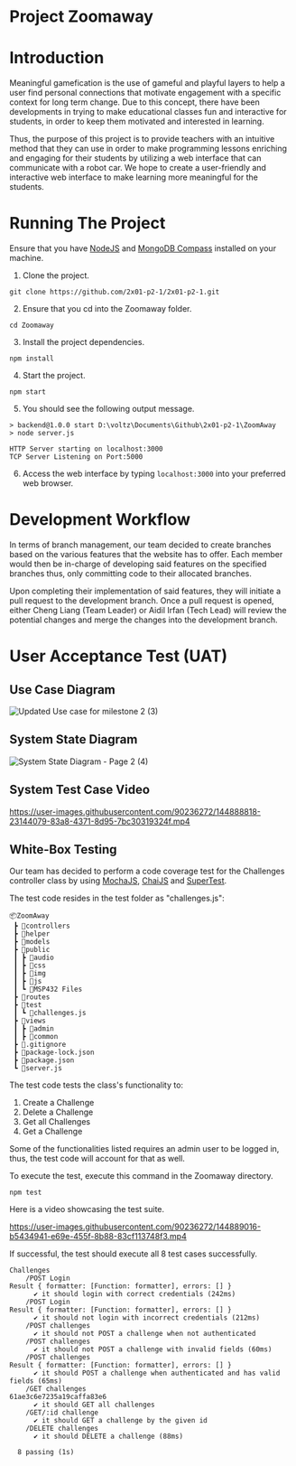 # Project Zoomaway
# Introduction
Meaningful gamefication is the use of gameful and playful layers to help a user find personal connections that motivate engagement with a specific context for long term change. Due to this concept, there have been developments in trying to make educational classes fun and interactive for students, in order to keep them motivated and interested in learning. 

Thus, the purpose of this project is to provide teachers with an intuitive method that they can use in order to make programming lessons enriching and engaging for their students by utilizing a web interface that can communicate with a robot car. We hope to create a user-friendly and interactive web interface to make learning more meaningful for the students.

# Running The Project
Ensure that you have [NodeJS](https://nodejs.org/en/) and [MongoDB Compass](https://www.mongodb.com/products/compass) installed on your machine.
1. Clone the project.
```
git clone https://github.com/2x01-p2-1/2x01-p2-1.git
```
2. Ensure that you cd into the Zoomaway folder.
```
cd Zoomaway
```
3. Install the project dependencies.
```
npm install
```
4. Start the project.
```
npm start
```
5. You should see the following output message.
```
> backend@1.0.0 start D:\voltz\Documents\Github\2x01-p2-1\ZoomAway
> node server.js

HTTP Server starting on localhost:3000
TCP Server Listening on Port:5000
```
6. Access the web interface by typing ```localhost:3000``` into your preferred web browser.

# Development Workflow
In terms of branch management, our team decided to create branches based on the various features that the website has to offer. Each member would then be in-charge of developing said features on the specified branches thus, only committing code to their allocated branches.

Upon completing their implementation of said features, they will initiate a pull request to the development branch. Once a pull request is opened, either Cheng Liang (Team Leader) or Aidil Irfan (Tech Lead) will review the potential changes and merge the changes into the development branch. 

# User Acceptance Test (UAT)
## Use Case Diagram
![Updated Use case for milestone 2 (3)](https://user-images.githubusercontent.com/71886838/144853161-c111824c-ab16-49cc-bfee-9fab6967b9bf.png)

## System State Diagram
![System State Diagram - Page 2 (4)](https://user-images.githubusercontent.com/71886838/144857450-4ed12e2c-7472-4959-a124-2fefc991fa17.png)

## System Test Case Video
https://user-images.githubusercontent.com/90236272/144888818-23144079-83a8-4371-8d95-7bc30319324f.mp4

## White-Box Testing
Our team has decided to perform a code coverage test for the Challenges controller class by using [MochaJS](https://mochajs.org/), [ChaiJS](https://www.chaijs.com/) and [SuperTest](https://www.npmjs.com/package/supertest).

The test code resides in the test folder as "challenges.js":
```
📦ZoomAway
 ┣ 📂controllers
 ┣ 📂helper
 ┣ 📂models
 ┣ 📂public
 ┃ ┣ 📂audio
 ┃ ┣ 📂css
 ┃ ┣ 📂img
 ┃ ┣ 📂js
 ┃ ┗ 📂MSP432 Files
 ┣ 📂routes
 ┣ 📂test
 ┃ ┗ 📜challenges.js
 ┣ 📂views
 ┃ ┣ 📂admin
 ┃ ┣ 📂common
 ┣ 📜.gitignore
 ┣ 📜package-lock.json
 ┣ 📜package.json
 ┗ 📜server.js
```
The test code tests the class's functionality to:
1. Create a Challenge
2. Delete a Challenge
3. Get all Challenges
4. Get a Challenge

Some of the functionalities listed requires an admin user to be logged in, thus, the test code will account for that as well.

To execute the test, execute this command in the Zoomaway directory.
```
npm test
```
Here is a video showcasing the test suite.

https://user-images.githubusercontent.com/90236272/144889016-b5434941-e69e-455f-8b88-83cf113748f3.mp4


If successful, the test should execute all 8 test cases successfully.
```
Challenges
    /POST Login
Result { formatter: [Function: formatter], errors: [] }
      ✔ it should login with correct credentials (242ms)
    /POST Login
Result { formatter: [Function: formatter], errors: [] }
      ✔ it should not login with incorrect credentials (212ms)
    /POST challenges
      ✔ it should not POST a challenge when not authenticated
    /POST challenges
      ✔ it should not POST a challenge with invalid fields (60ms)
    /POST challenges
Result { formatter: [Function: formatter], errors: [] }
      ✔ it should POST a challenge when authenticated and has valid fields (65ms)
    /GET challenges
61ae3c6e7235a19caffa83e6
      ✔ it should GET all challenges
    /GET/:id challenge
      ✔ it should GET a challenge by the given id
    /DELETE challenges
      ✔ it should DELETE a challenge (88ms)

  8 passing (1s)
```
